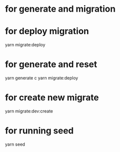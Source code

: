 # for generate and migration

 <!-- creation and deploy and if database is empty it will run the seed -->


# for deploy migration
yarn migrate:deploy <!-- deploy all new  migration in the database -->

# for generate and reset
<!--chourouk-->
yarn generate 
c <!-- drop database and deploy all migration  and run the seed -->
yarn migrate:deploy <!-- drop database and deploy all migration  and run the seed -->

# for create new migrate 

yarn migrate:dev:create <!-- create migration without deploy-->

# for running seed
yarn seed <!-- run seed -->